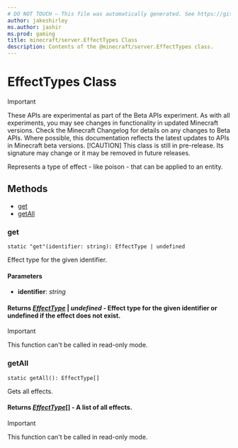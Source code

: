 ```yaml
---
# DO NOT TOUCH — This file was automatically generated. See https://github.com/mojang/minecraftapidocsgenerator to modify descriptions, examples, etc.
author: jakeshirley
ms.author: jashir
ms.prod: gaming
title: minecraft/server.EffectTypes Class
description: Contents of the @minecraft/server.EffectTypes class.
---
```

# EffectTypes Class
>[!IMPORTANT]
>These APIs are experimental as part of the Beta APIs experiment. As with all experiments, you may see changes in functionality in updated Minecraft versions. Check the Minecraft Changelog for details on any changes to Beta APIs. Where possible, this documentation reflects the latest updates to APIs in Minecraft beta versions.
> [!CAUTION]
> This class is still in pre-release.  Its signature may change or it may be removed in future releases.

Represents a type of effect - like poison - that can be applied to an entity.

## Methods
- [get](#get)
- [getAll](#getall)

### **get**
`
static "get"(identifier: string): EffectType | undefined
`

Effect type for the given identifier.

#### **Parameters**
- **identifier**: *string*

#### **Returns** [*EffectType*](EffectType.md) | *undefined* - Effect type for the given identifier or undefined if the effect does not exist.

> [!IMPORTANT]
> This function can't be called in read-only mode.

### **getAll**
`
static getAll(): EffectType[]
`

Gets all effects.

#### **Returns** [*EffectType*](EffectType.md)[] - A list of all effects.

> [!IMPORTANT]
> This function can't be called in read-only mode.
